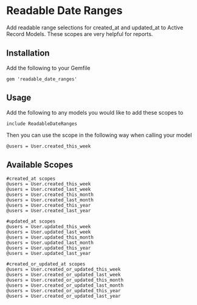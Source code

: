 Readable Date Ranges
====================

Add readable range selections for created_at and updated_at to Active Record Models. These scopes are very helpful for reports.

## Installation

Add the following to your Gemfile
```
gem 'readable_date_ranges'
```

## Usage

Add the following to any models you would like to add these scopes to
```
include ReadableDateRanges
```

Then you can use the scope in the following way when calling your model
```
@users = User.created_this_week
```

## Available Scopes

```
#created_at scopes
@users = User.created_this_week
@users = User.created_last_week
@users = User.created_this_month
@users = User.created_last_month
@users = User.created_this_year
@users = User.created_last_year

#updated_at scopes
@users = User.updated_this_week
@users = User.updated_last_week
@users = User.updated_this_month
@users = User.updated_last_month
@users = User.updated_this_year
@users = User.updated_last_year

#created_or_updated_at scopes
@users = User.created_or_updated_this_week
@users = User.created_or_updated_last_week
@users = User.created_or_updated_this_month
@users = User.created_or_updated_last_month
@users = User.created_or_updated_this_year
@users = User.created_or_updated_last_year
```
